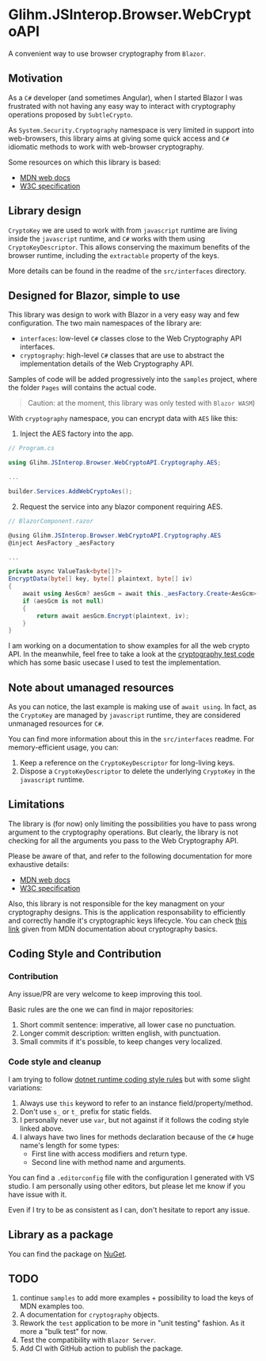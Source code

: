 # Glihm.JSInterop.Browser.WebCryptoAPI

A convenient way to use browser cryptography from `Blazor`.

## Motivation

As a `C#` developer (and sometimes Angular), when I started Blazor I was frustrated with not having
any easy way to interact with cryptography operations proposed by `SubtleCrypto`.

As `System.Security.Cryptography` namespace is very limited in support into web-browsers,
this library aims at giving some quick access and `C#` idiomatic methods to work with
web-browser cryptography.

Some resources on which this library is based:
* [MDN web docs](https://developer.mozilla.org/en-US/docs/Web/API/Web_Crypto_API)
* [W3C specification](https://w3c.github.io/webcrypto/)


## Library design

`CryptoKey` we are used to work with from `javascript` runtime are living inside
the `javascript` runtime, and `C#` works with them using `CryptoKeyDescriptor`.
This allows conserving the maximum benefits of the browser runtime, including
the `extractable` property of the keys.

More details can be found in the readme of the `src/interfaces` directory.


## Designed for Blazor, simple to use

This library was design to work with Blazor in a very easy way and few configuration.
The two main namespaces of the library are:

* `interfaces`: low-level `C#` classes close to the Web Cryptography API interfaces.
* `cryptography`: high-level `C#` classes that are use to abstract the implementation details of the Web Cryptography API.

Samples of code will be added progressively into the `samples` project, where the folder `Pages` will contains the actual code.

> Caution: at the moment, this library was only tested with `Blazor WASM`)

With `cryptography` namespace, you can encrypt data with `AES` like this:

1. Inject the AES factory into the app.
```csharp
// Program.cs

using Glihm.JSInterop.Browser.WebCryptoAPI.Cryptography.AES;

...

builder.Services.AddWebCryptoAes();
```

2. Request the service into any blazor component requiring AES.
```csharp
// BlazorComponent.razor

@using Glihm.JSInterop.Browser.WebCryptoAPI.Cryptography.AES
@inject AesFactory _aesFactory

...

private async ValueTask<byte[]?>
EncryptData(byte[] key, byte[] plaintext, byte[] iv)
{
    await using AesGcm? aesGcm = await this._aesFactory.Create<AesGcm>(key);
    if (aesGcm is not null)
    {
        return await aesGcm.Encrypt(plaintext, iv);
    }
}
```

I am working on a documentation to show examples for all the web crypto API. In the meanwhile, feel free to
take a look at the [cryptography test code](https://github.com/glihm/jsinterop-browser-webcryptoapi/blob/main/test/Units/Cryptography/UWebCryptography.razor)
which has some basic usecase I used to test the implementation.


## Note about umanaged resources

As you can notice, the last example is making use of `await using`.
In fact, as the `CryptoKey` are managed by `javascript` runtime,
they are considered unmanaged resources for `C#`.

You can find more information about this in the `src/interfaces` readme.
For memory-efficient usage, you can:

1. Keep a reference on the `CryptoKeyDescriptor` for long-living keys.
2. Dispose a `CryptoKeyDescriptor` to delete the underlying `CryptoKey` in the `javascript` runtime.


## Limitations

The library is (for now) only limiting the possibilities you have to pass wrong argument
to the cryptography operations. But clearly, the library is not checking for
all the arguments you pass to the Web Cryptography API.

Please be aware of that, and refer to the following documentation for more exhaustive details:
* [MDN web docs](https://developer.mozilla.org/en-US/docs/Web/API/Web_Crypto_API)
* [W3C specification](https://w3c.github.io/webcrypto/)

Also, this library is not responsible for the key managment on your cryptography designs.
This is the application responsability to efficiently and correctly handle it's cryptographic keys lifecycle.
You can check [this link](https://www.crypto101.io/) given from MDN documentation about cryptography basics.


## Coding Style and Contribution

### Contribution
Any issue/PR are very welcome to keep improving this tool.

Basic rules are the one we can find in major repositories:
1. Short commit sentence: imperative, all lower case no punctuation.
2. Longer commit description: written english, with punctuation.
3. Small commits if it's possible, to keep changes very localized.

### Code style and cleanup
I am trying to follow [dotnet runtime coding style rules](https://github.com/dotnet/runtime/blob/main/docs/coding-guidelines/coding-style.md)
but with some slight variations:

1. Always use `this` keyword to refer to an instance field/property/method.
2. Don't use `s_` or `t_` prefix for static fields.
3. I personally never use `var`, but not against if it follows the coding style linked above.
4. I always have two lines for methods declaration because of the `C#` huge name's length for some types:  
    * First line with access modifiers and return type.
    * Second line with method name and arguments.  

You can find a `.editorconfig` file with the configuration I generated with VS studio.
I am personally using other editors, but please let me know if you have issue with it.

Even if I try to be as consistent as I can, don't hesitate to report any issue.

## Library as a package

You can find the package on [NuGet](https://www.nuget.org/packages/Glihm.JSInterop.Browser.WebCryptoAPI/).


## TODO

1. continue `samples` to add more examples + possibility to load the keys of MDN examples too.
2. A documentation for `cryptography` objects.
3. Rework the `test` application to be more in "unit testing" fashion. As it more a "bulk test" for now.
4. Test the compatibility with `Blazor Server`.
5. Add CI with GitHub action to publish the package.
